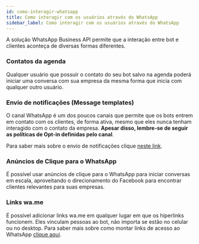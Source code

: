 ```yaml
---
id: como-interagir-whatsapp
title: Como interagir com os usuários através do WhatsApp
sidebar_label: Como interagir com os usuários através do WhatsApp
---
```


A solução WhatsApp Business API permite que a interação entre bot e clientes aconteça de diversas formas diferentes.

### Contatos da agenda
Qualquer usuário que possuir o contato do seu bot salvo na agenda poderá iniciar uma conversa com sua empresa da mesma forma que inicia com qualquer outro usuário.

### Envio de notificações (Message templates)
O canal WhatsApp é um dos poucos canais que permite que os bots entrem em contato com os clientes, de forma ativa, mesmo que eles nunca tenham interagido com o contato da empresa. **Apesar disso, lembre-se de seguir as políticas de Opt-in definidas pelo canal**.

Para saber mais sobre o envio de notificações clique [neste link](/docs/channels/whatsapp/enviar-notificacao-whatsapp-blip-api).

### Anúncios de Clique para o WhatsApp
É possível usar anúncios de clique para o WhatsApp para iniciar conversas em escala, aproveitando o direcionamento do Facebook para encontrar clientes relevantes para suas empresas.

### Links wa.me
É possível adicionar links wa.me em qualquer lugar em que os hiperlinks funcionem. Eles vinculam pessoas ao bot, não importa se estão no celular ou no desktop. Para saber mais sobre como montar links de acesso ao WhatsApp [clique aqui](https://faq.whatsapp.com/en/android/26000030/).
